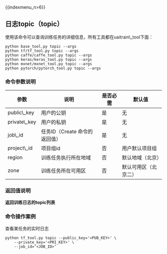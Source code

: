 {{indexmenu_n>6}}

## 日志topic（topic）

使用该命令可以查询训练任务的详细信息，所有工具都在uaitrain\\\_tool下面：

    python base_tool.py topic --args
    python tf/tf_tool.py topic --args
    python caffe/caffe_tool.py topic --args
    python keras/keras_tool.py topic --args
    python mxnet/mxnet_tool.py topic --args
    python pytorch/pytorch_tool.py topic --args

### 命令参数说明

| 参数             | 说明                  | 是否必需 | 默认值        |
| -------------- | ------------------- | ---- | ---------- |
| public\\\_key  | 用户的公钥               | 是    | 无          |
| private\\\_key | 用户的私钥               | 是    | 无          |
| job\\\_id      | 任务ID（Create 命令的返回值） | 是    | 无          |
| project\\\_id  | 项目组id               | 否    | 用户默认项目组    |
| region         | 训练任务执行所在地域          | 否    | 默认地域（北京）   |
| zone           | 训练任务所在可用区           | 否    | 默认可用区（北京二） |

### 返回值说明

**返回训练日志的topic列表**

### 命令操作案例

查看某任务的实时日志

    python tf_tool.py topic --public_key='<PUB_KEY>' \
        --private_key='<PRI_KEY>' \
        --job_id=’<JOB_ID>’
